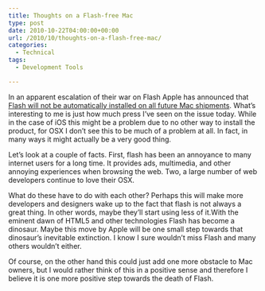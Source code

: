 ```yaml
---
title: Thoughts on a Flash-free Mac
type: post
date: 2010-10-22T04:00:00+00:00
url: /2010/10/thoughts-on-a-flash-free-mac/
categories:
  - Technical
tags:
  - Development Tools

---
```

In an apparent escalation of their war on Flash Apple has announced that <a href="http://www.macrumors.com/2010/10/22/apple-to-make-all-new-mac-shipments-adobe-flash-free/" target="_blank" rel="noopener noreferrer">Flash will not be automatically installed on all future Mac shipments</a>. What’s interesting to me is just how much press I’ve seen on the issue today. While in the case of iOS this might be a problem due to no other way to install the product, for OSX I don’t see this to be much of a problem at all. In fact, in many ways it might actually be a very good thing.

Let’s look at a couple of facts. First, flash has been an annoyance to many internet users for a long time. It provides ads, multimedia, and other annoying experiences when browsing the web. Two, a large number of web developers continue to love their OSX.

What do these have to do with each other? Perhaps this will make more developers and designers wake up to the fact that flash is not always a great thing. In other words, maybe they’ll start using less of it.With the eminent dawn of HTML5 and other technologies Flash has become a dinosaur. Maybe this move by Apple will be one small step towards that dinosaur’s inevitable extinction. I know I sure wouldn’t miss Flash and many others wouldn’t either.

Of course, on the other hand this could just add one more obstacle to Mac owners, but I would rather think of this in a positive sense and therefore I believe it is one more positive step towards the death of Flash.